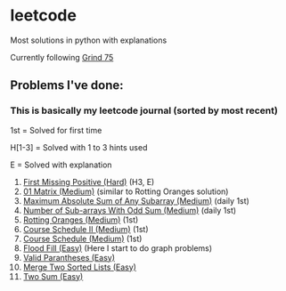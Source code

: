 # leetcode

Most solutions in python with explanations

Currently following [Grind 75](https://www.techinterviewhandbook.org/grind75/?mode=all&weeks=0&hours=0&order=difficulty&grouping=topics)

## Problems I've done:
### This is basically my leetcode journal (sorted by most recent)
1st = Solved for first time

H[1-3] = Solved with 1 to 3 hints used

E = Solved with explanation

<!---
[()]() 
Link
-->

1. [First Missing Positive (Hard)](https://leetcode.com/problems/first-missing-positive/description/) (H3, E)
2. [01 Matrix (Medium)](https://leetcode.com/problems/01-matrix/description/) (similar to Rotting Oranges solution)
3. [Maximum Absolute Sum of Any Subarray (Medium)](https://leetcode.com/problems/maximum-absolute-sum-of-any-subarray/description/?envType=daily-question&envId=2025-02-26) (daily 1st)
4. [Number of Sub-arrays With Odd Sum (Medium)](https://leetcode.com/problems/number-of-sub-arrays-with-odd-sum/description/?envType=daily-question&envId=2025-02-25) (daily 1st)
5. [Rotting Oranges (Medium)](https://leetcode.com/problems/rotting-oranges) (1st)
6. [Course Schedule II (Medium)](https://leetcode.com/problems/course-schedule-ii) (1st)
7. [Course Schedule (Medium)](https://leetcode.com/problems/course-schedule) (1st)
8. [Flood Fill (Easy)](https://leetcode.com/problems/flood-fill) (Here I start to do graph problems)
9. [Valid Parantheses (Easy)](https://leetcode.com/problems/merge-two-sorted-lists)
10. [Merge Two Sorted Lists (Easy)](https://leetcode.com/problems/merge-two-sorted-lists)
11. [Two Sum (Easy)](https://leetcode.com/problems/two-sum)
